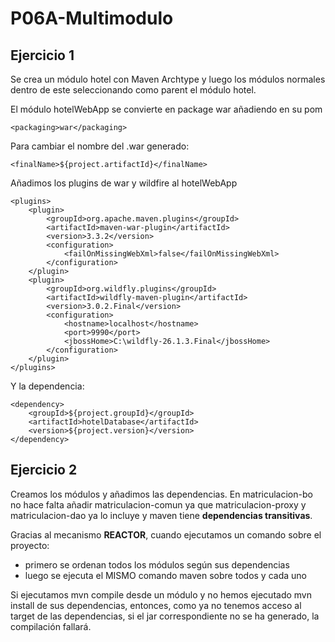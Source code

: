 # P06A-Multimodulo

## Ejercicio 1

Se crea un módulo hotel con Maven Archtype y luego los módulos normales dentro de este seleccionando como parent el módulo hotel.

El módulo hotelWebApp se convierte en package war añadiendo en su pom 
~~~
<packaging>war</packaging>
~~~

Para cambiar el nombre del .war generado:
~~~
<finalName>${project.artifactId}</finalName>
~~~

Añadimos los plugins de war y wildfire al hotelWebApp
~~~
<plugins>
    <plugin>
        <groupId>org.apache.maven.plugins</groupId>
        <artifactId>maven-war-plugin</artifactId>
        <version>3.3.2</version>
        <configuration>
            <failOnMissingWebXml>false</failOnMissingWebXml>
        </configuration>
    </plugin>
    <plugin>
        <groupId>org.wildfly.plugins</groupId>
        <artifactId>wildfly-maven-plugin</artifactId>
        <version>3.0.2.Final</version>
        <configuration>
            <hostname>localhost</hostname>
            <port>9990</port>
            <jbossHome>C:\wildfly-26.1.3.Final</jbossHome>
        </configuration>
    </plugin>
</plugins>
~~~

Y la dependencia:

~~~
<dependency>
    <groupId>${project.groupId}</groupId>
    <artifactId>hotelDatabase</artifactId>
    <version>${project.version}</version>
</dependency>
~~~

## Ejercicio 2

Creamos los módulos y añadimos las dependencias. En matriculacion-bo no hace falta añadir matriculacion-comun ya que matriculacion-proxy y matriculacion-dao ya lo incluye y maven tiene **dependencias transitivas**.

Gracias al mecanismo **REACTOR**, cuando ejecutamos un comando sobre el proyecto:

- primero se ordenan todos los módulos según sus dependencias
- luego se ejecuta el MISMO comando maven sobre todos y cada uno

Si ejecutamos mvn compile desde un módulo y no hemos ejecutado mvn install de sus dependencias, entonces, como ya no tenemos acceso al target de las dependencias, si el jar correspondiente no se ha generado, la compilación fallará.
